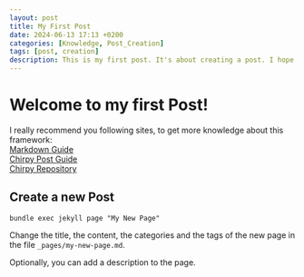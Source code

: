 ```yaml
---
layout: post
title: My First Post
date: 2024-06-13 17:13 +0200
categories: [Knowledge, Post_Creation]
tags: [post, creation]
description: This is my first post. It's about creating a post. I hope you enjoy it.
---
```

# Welcome to my first Post!
I really recommend you following sites, to get more knowledge about this framework:  
[Markdown Guide](https://www.markdownguide.org/)  
[Chirpy Post Guide](https://chirpy.cotes.page/posts/write-a-new-post/)  
[Chirpy Repository](https://github.com/cotes2020/jekyll-theme-chirpy/blob/master/_config.yml)


## Create a new Post

```shell
bundle exec jekyll page "My New Page"
```
Change the title, the content, the categories and the tags of the new page in the file `_pages/my-new-page.md`.

Optionally, you can add a description to the page.  
